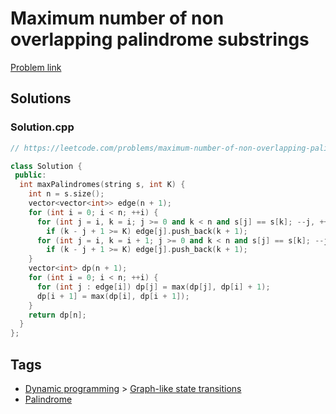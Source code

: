 # Maximum number of non overlapping palindrome substrings

[Problem link](https://leetcode.com/problems/maximum-number-of-non-overlapping-palindrome-substrings/)

## Solutions


### Solution.cpp
```cpp
// https://leetcode.com/problems/maximum-number-of-non-overlapping-palindrome-substrings/

class Solution {
 public:
  int maxPalindromes(string s, int K) {
    int n = s.size();
    vector<vector<int>> edge(n + 1);
    for (int i = 0; i < n; ++i) {
      for (int j = i, k = i; j >= 0 and k < n and s[j] == s[k]; --j, ++k)
        if (k - j + 1 >= K) edge[j].push_back(k + 1);
      for (int j = i, k = i + 1; j >= 0 and k < n and s[j] == s[k]; --j, ++k)
        if (k - j + 1 >= K) edge[j].push_back(k + 1);
    }
    vector<int> dp(n + 1);
    for (int i = 0; i < n; ++i) {
      for (int j : edge[i]) dp[j] = max(dp[j], dp[i] + 1);
      dp[i + 1] = max(dp[i], dp[i + 1]);
    }
    return dp[n];
  }
};
```
## Tags

* [Dynamic programming](/Collections/dynamic-programming.md#dynamic-programming) > [Graph-like state transitions](/Collections/dynamic-programming.md#graph-like-state-transitions)
* [Palindrome](/Collections/palindrome.md#palindrome)
